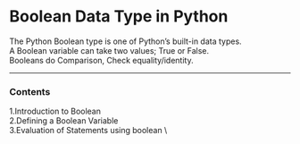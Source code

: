 # Boolean Data Type in Python

 The Python Boolean type is one of Python’s built-in data types.\
 A Boolean variable can take two values; True or False. \
 Booleans do Comparison, Check equality/identity. 
 
 
 ---------------------
### Contents
1.Introduction to Boolean \
2.Defining a Boolean Variable \
3.Evaluation of Statements using boolean \

